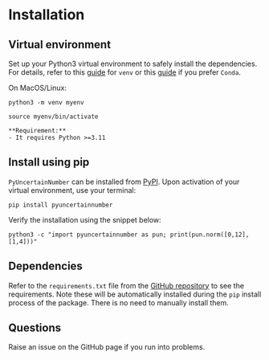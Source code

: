 # Installation

## Virtual environment

Set up your Python3 virtual environment to safely install the dependencies. For details, refer to this [guide](https://packaging.python.org/en/latest/guides/installing-using-pip-and-virtual-environments/) for `venv` or this [guide](https://docs.conda.io/projects/conda/en/latest/user-guide/tasks/manage-environments.html) if you prefer `Conda`.

On MacOS/Linux:

```shell
python3 -m venv myenv 

source myenv/bin/activate 
```

```{attention}
**Requirement:**
- It requires Python >=3.11
```

## Install using pip

`PyUncertainNumber` can be installed from [PyPI](https://pypi.org/project/pyuncertainnumber/). Upon activation of your virtual environment, use your terminal:

```shell
pip install pyuncertainnumber
```

Verify the installation using the snippet below:

```shell
python3 -c "import pyuncertainnumber as pun; print(pun.norm([0,12],[1,4]))"
```

## Dependencies

Refer to the `requirements.txt` file from the [GitHub repository](https://github.com/leslieDLcy/PyUncertainNumber/) to see the requirements. Note these will be automatically installed during the `pip` install process of the package. There is no need to manually install them.

## Questions

Raise an issue on the GitHub page if you run into problems.

